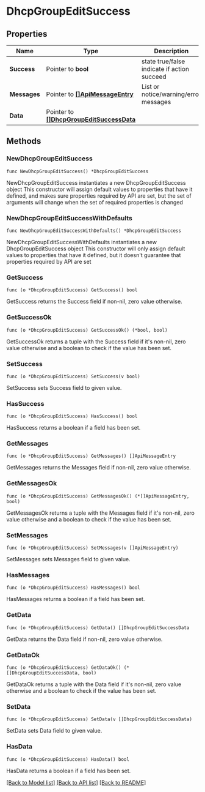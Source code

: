 # DhcpGroupEditSuccess

## Properties

Name | Type | Description | Notes
------------ | ------------- | ------------- | -------------
**Success** | Pointer to **bool** | state true/false indicate if action succeed | [optional] 
**Messages** | Pointer to [**[]ApiMessageEntry**](ApiMessageEntry.md) | List or notice/warning/error messages | [optional] 
**Data** | Pointer to [**[]DhcpGroupEditSuccessData**](DhcpGroupEditSuccessData.md) |  | [optional] 

## Methods

### NewDhcpGroupEditSuccess

`func NewDhcpGroupEditSuccess() *DhcpGroupEditSuccess`

NewDhcpGroupEditSuccess instantiates a new DhcpGroupEditSuccess object
This constructor will assign default values to properties that have it defined,
and makes sure properties required by API are set, but the set of arguments
will change when the set of required properties is changed

### NewDhcpGroupEditSuccessWithDefaults

`func NewDhcpGroupEditSuccessWithDefaults() *DhcpGroupEditSuccess`

NewDhcpGroupEditSuccessWithDefaults instantiates a new DhcpGroupEditSuccess object
This constructor will only assign default values to properties that have it defined,
but it doesn't guarantee that properties required by API are set

### GetSuccess

`func (o *DhcpGroupEditSuccess) GetSuccess() bool`

GetSuccess returns the Success field if non-nil, zero value otherwise.

### GetSuccessOk

`func (o *DhcpGroupEditSuccess) GetSuccessOk() (*bool, bool)`

GetSuccessOk returns a tuple with the Success field if it's non-nil, zero value otherwise
and a boolean to check if the value has been set.

### SetSuccess

`func (o *DhcpGroupEditSuccess) SetSuccess(v bool)`

SetSuccess sets Success field to given value.

### HasSuccess

`func (o *DhcpGroupEditSuccess) HasSuccess() bool`

HasSuccess returns a boolean if a field has been set.

### GetMessages

`func (o *DhcpGroupEditSuccess) GetMessages() []ApiMessageEntry`

GetMessages returns the Messages field if non-nil, zero value otherwise.

### GetMessagesOk

`func (o *DhcpGroupEditSuccess) GetMessagesOk() (*[]ApiMessageEntry, bool)`

GetMessagesOk returns a tuple with the Messages field if it's non-nil, zero value otherwise
and a boolean to check if the value has been set.

### SetMessages

`func (o *DhcpGroupEditSuccess) SetMessages(v []ApiMessageEntry)`

SetMessages sets Messages field to given value.

### HasMessages

`func (o *DhcpGroupEditSuccess) HasMessages() bool`

HasMessages returns a boolean if a field has been set.

### GetData

`func (o *DhcpGroupEditSuccess) GetData() []DhcpGroupEditSuccessData`

GetData returns the Data field if non-nil, zero value otherwise.

### GetDataOk

`func (o *DhcpGroupEditSuccess) GetDataOk() (*[]DhcpGroupEditSuccessData, bool)`

GetDataOk returns a tuple with the Data field if it's non-nil, zero value otherwise
and a boolean to check if the value has been set.

### SetData

`func (o *DhcpGroupEditSuccess) SetData(v []DhcpGroupEditSuccessData)`

SetData sets Data field to given value.

### HasData

`func (o *DhcpGroupEditSuccess) HasData() bool`

HasData returns a boolean if a field has been set.


[[Back to Model list]](../README.md#documentation-for-models) [[Back to API list]](../README.md#documentation-for-api-endpoints) [[Back to README]](../README.md)


